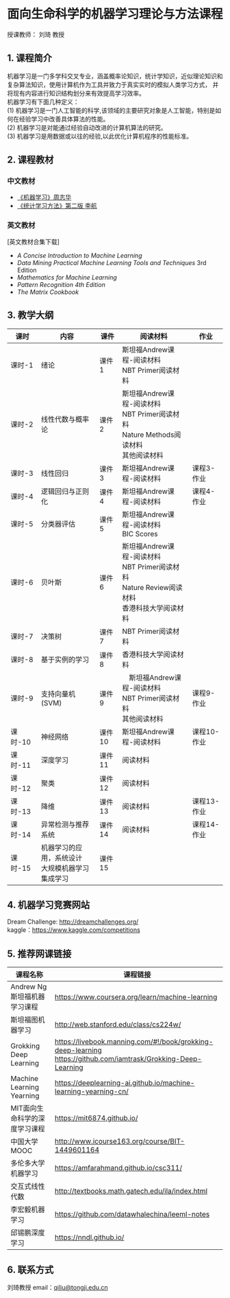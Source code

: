 # 面向生命科学的机器学习理论与方法课程
授课教师： 刘琦 教授
## 1. 课程简介 <br>
  机器学习是一门多学科交叉专业，涵盖概率论知识，统计学知识，近似理论知识和复杂算法知识，使用计算机作为工具并致力于真实实时的模拟人类学习方式， 并将现有内容进行知识结构划分来有效提高学习效率。 <br>
机器学习有下面几种定义： <br>
(1) 机器学习是一门人工智能的科学,该领域的主要研究对象是人工智能，特别是如何在经验学习中改善具体算法的性能。 <br>
(2) 机器学习是对能通过经验自动改进的计算机算法的研究。 <br>
(3) 机器学习是用数据或以往的经验,以此优化计算机程序的性能标准。 <br>

## 2. 课程教材

### 中文教材
* [《机器学习》周志华](https://item.jd.com/11867803.html) <br>
* [《统计学习方法》第二版 李航](https://item.jd.com/47384022706.html) <br>

### 英文教材
[英文教材合集下载]
* *A Concise Introduction to Machine Learning* <br>
* *Data Mining Practical Machine Learning Tools and Techniques* 3rd Edition <br>
* *Mathematics for Machine Learning* <br>
* *Pattern Recognition 4th Edition* <br>
* *The Matrix Cookbook* <br>

## 3. 教学大纲
课时 | 内容 | 课件 | 阅读材料 | 作业
---|---|---|---|---
课时-1| 绪论 | 课件1 | 斯坦福Andrew课程-阅读材料 <br> NBT Primer阅读材料 | 
课时-2| 线性代数与概率论 | 课件2 | 斯坦福Andrew课程-阅读材料 <br> NBT Primer阅读材料 <br> Nature Methods阅读材料 <br> 其他阅读材料 |
课时-3| 线性回归 | 课件3 | 斯坦福Andrew课程-阅读材料 | 课程3-作业
课时-4| 逻辑回归与正则化 | 课件4 | 斯坦福Andrew课程-阅读材料 | 课程4-作业
课时-5| 分类器评估 | 课件5 | 斯坦福Andrew课程-阅读材料 <br> BIC Scores |
课时-6| 贝叶斯 | 课件6 | 斯坦福Andrew课程-阅读材料 <br> NBT Primer阅读材料 <br> Nature Review阅读材料 <br> 香港科技大学阅读材料
课时-7| 决策树 | 课件7 | NBT Primer阅读材料
课时-8| 基于实例的学习 |课件8 | 香港科技大学阅读材料
课时-9| 支持向量机(SVM) | 课件9 |　斯坦福Andrew课程-阅读材料 <br> NBT Primer阅读材料 <br> 其他阅读材料　| 课程9-作业
课时-10| 神经网络 | 课件10 | 斯坦福Andrew课程-阅读材料 | 课程10-作业
课时-11| 深度学习 | 课件11 | 阅读材料
课时-12| 聚类 | 课件12 | 阅读材料
课时-13| 降维 | 课件13 |阅读材料 | 课程13-作业
课时-14| 异常检测与推荐系统　| 课件14 | 阅读材料 | 课程14-作业
课时-15| 机器学习的应用，系统设计 <br> 大规模机器学习 <br>集成学习 | 课件15

## 4. 机器学习竞赛网站
Dream Challenge: http://dreamchallenges.org/ <br>
kaggle：https://www.kaggle.com/competitions <br>

## 5. 推荐网课链接
课程名称 | 课程链接
---|---
Andrew Ng斯坦福机器学习课程 | https://www.coursera.org/learn/machine-learning
斯坦福图机器学习 |  http://web.stanford.edu/class/cs224w/
Grokking Deep Learning | https://livebook.manning.com/#!/book/grokking-deep-learning <br> https://github.com/iamtrask/Grokking-Deep-Learning                          
Machine Learning Yearning | https://deeplearning-ai.github.io/machine-learning-yearning-cn/
MIT面向生命科学的深度学习课程 | https://mit6874.github.io/
中国大学MOOC | http://www.icourse163.org/course/BIT-1449601164 
多伦多大学机器学习 | https://amfarahmand.github.io/csc311/ 
交互式线性代数 |  http://textbooks.math.gatech.edu/ila/index.html
李宏毅机器学习 |  https://github.com/datawhalechina/leeml-notes
邱锡鹏深度学习 |  https://nndl.github.io/

## 6. 联系方式
刘琦教授 email：qiliu@tongji.edu.cn
